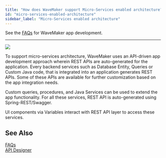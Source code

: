 ```yaml
---
title: "How does WaveMaker support Micro-Services enabled architecture?"
id: "micro-services-enabled-architecture"
sidebar_label: "Micro-Services enabled architecture"
---
```

See the [FAQs](/learn/app-development/wavemaker-app-development-faqs) for WaveMaker app development.      

---
[![](/learn/assets/services_concept.png)](/learn/assets/services_concept.png)

To support micro-services architecture, WaveMaker uses an API-driven app development approach wherein REST APIs are auto-generated for the application. Every backend services such as Database Entity, Queries or Custom Java code, that is integrated into an application generates REST APIs. Some of these APIs are available for further customization based on the app integration needs.

Custom queries, procedures, and Java Services can be used to extend the app functionality. For all these services, REST API is auto-generated using Spring-REST/Swagger.

UI components via Variables interact with REST API layer to access these services.

## See Also
[FAQs](/learn/app-development/wavemaker-app-development-faqs)  
[API Designer](/learn/app-development/services/api-designer/api/)  